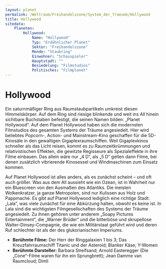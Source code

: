 ```yaml
---
layout: planet
permalink: /Weltraum/Freihandelszone/System_der_Traeume/Hollywood
title: Hollywood
sitedata:
    Planeten:
        Hollywood:
            Name: "Hollywood"
            Typ: "Erdähnlicher Planet"
            Sektor: "Freihandelszone"
            Monde: "Staubring"
            Einwohner: "Schauspieler"
            Hauptstadt: ""
            Besiedelung: "Filmstudios"
            Politisches: "Filmplanet"
---
```


# Hollywood

Ein saturnmäßiger Ring aus Raumstaubpartikeln umkreist diesen Himmelskörper. Auf dem Ring sind riesige blinkende und weit ins All hinein sichtbare Buchstaben befestigt, die seinen Namen bilden: „Planet Hollywood“. Auf dem Planet Hollywood haben sich die modernsten Filmstudios des gesamten Systems der Träume angesiedelt. Hier wird beliebtes Popcorn-, Action- und Mainstream-Kino geschaffen für die 5D-Kinosäle in den gewaltigen Gigaplexraumschiffen. Weil Gigaplexkinos schneller als das Licht reisen, kommt es zu Raumzeitkrümmungen und relativistischen Effekten, die gewitzte Regisseure als Spezialeffekte in ihre Filme einbauen. Das allein wäre nur „4 D“, als „5 D“ gelten dann Filme, bei denen zusätzlich vibrierende Kinosessel und Windmaschinen zum Einsatz kommen.

Auf Planet Hollywood ist alles anders, als es zunächst scheint – und oft auch größer. Was aus dem All aussieht wie ein Ozean, ist in Wahrheit nur ein Bluescreen von den Ausmaßen des Atlantiks. Die meisten Wolkenkratzer, ja ganze Metropolen, sind nur Kulissen aus Holz und Pappmach&eacute;. Es gibt auf Planet Hollywood lediglich eine richtige Stadt: „Lala“, was viele zunächst für eine Abkürzung halten, obwohl es keine ist. In Lala sind die wichtigsten Filmgesellschaften des Systems der Träume angesiedelt. Zu ihnen gehören unter anderem „Soapy Pictures Entertainment“, die „Warner Brüder“ und die bitterböse und skrupellose Walter-Dinsey-Compagnie, die wie ein Militärstaat geführt wird und deren Ruf schlechter ist als der des glukorianischen Imperiums.

- **Berühmte Filme:** Der Herr der Ringgalaxien 1 bis 3; Das Kreuzfahrraumschiff Titanic und der Asteroid; Blanker Käse; Y-Women
- **Berühmte Darsteller:** Barbara Streifsand; Arnold Easteregger (Die „Cone“-Filme waren für ihn ein Sprungbrett); Jean Damme van Raumcloud; Dimli
